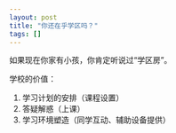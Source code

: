 ```yaml
---
layout: post
title: "你还在乎学区吗？"
tags: []
---
```


如果现在你家有小孩，你肯定听说过“学区房”。


学校的价值：
1. 学习计划的安排（课程设置）
2. 答疑解惑（上课）
3. 学习环境塑造（同学互动、辅助设备提供）